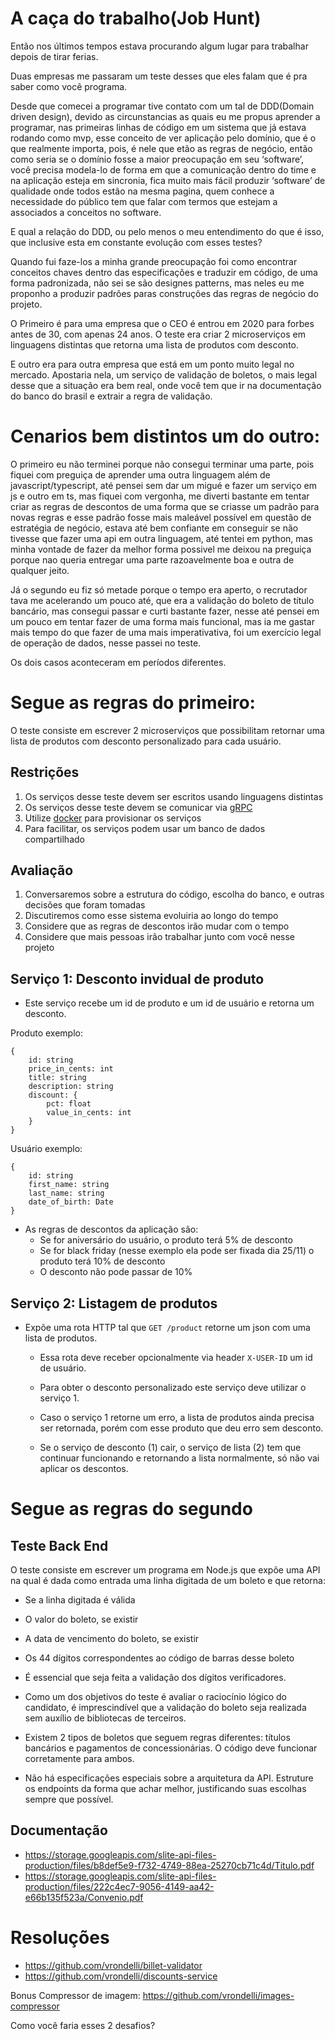 # A caça do trabalho(Job Hunt)

Então nos últimos tempos estava procurando algum lugar para trabalhar depois de tirar ferias.

Duas empresas me passaram um teste desses que eles falam que é pra saber como você programa.

Desde que comecei a programar tive contato com um tal de DDD(Domain driven design), devido as circunstancias as quais eu me propus aprender a programar, nas primeiras linhas de código em um sistema que já estava rodando como mvp, esse conceito de ver aplicação pelo domínio, que é o que realmente importa, pois, é nele que etão as regras de negócio, então como seria se o domínio fosse a maior preocupação em seu ‘software’, você precisa modela-lo de forma em que a comunicação dentro do time e na aplicação esteja em sincronia, fica muito mais fácil produzir ‘software’ de qualidade onde todos estão na mesma pagina, quem conhece a necessidade do público tem que falar com termos que estejam a associados a conceitos no software.

E qual a relação do DDD, ou pelo menos o meu entendimento do que é isso, que inclusive esta em constante evolução com esses testes?

Quando fui faze-los a minha grande preocupação foi como encontrar conceitos chaves dentro das especificações e traduzir em código, de uma forma padronizada, não sei se são designes patterns, mas neles eu me proponho a produzir padrões paras construções das regras de negócio do projeto.

O Primeiro é para uma empresa que o CEO é entrou em 2020 para forbes antes de 30, com apenas 24 anos. O teste era criar 2 microserviços em linguagens distintas que retorna uma lista de produtos com desconto.

E outro era para outra empresa que está em um ponto muito legal no mercado. Apostaria nela, um serviço de validação de boletos, o mais legal desse que a situação era bem real, onde você tem que ir na documentação do banco do brasil e extrair a regra de validação.

# Cenarios bem distintos um do outro:

O primeiro eu não terminei porque não consegui terminar uma parte, pois fiquei com preguiça de aprender uma outra linguagem além de javascript/typescript, até pensei sem dar um migué e fazer um serviço em js e outro em ts, mas fiquei com vergonha, me diverti bastante em tentar criar as regras de descontos de uma forma que se criasse um padrão para novas regras e esse padrão fosse mais maleável possível em questão de estratégia de negócio, estava até bem confiante em conseguir se não tivesse que fazer uma api em outra linguagem, até tentei em python, mas minha vontade de fazer da melhor forma possivel me deixou na preguiça porque nao queria entregar uma parte razoavelmente boa e outra de qualquer jeito.

Já o segundo eu fiz só metade porque o tempo era aperto, o recrutador tava me acelerando um pouco até, que era a validação do boleto de título bancário, mas consegui passar e curti bastante fazer, nesse até pensei em um pouco em tentar fazer de uma forma mais funcional, mas ia me gastar mais tempo do que fazer de uma mais imperativativa, foi um exercício legal de operação de dados, nesse passei no teste.

Os dois casos aconteceram em períodos diferentes.

# Segue as regras do primeiro:

O teste consiste em escrever 2 microserviços que possibilitam retornar uma lista de produtos com desconto personalizado para cada usuário.

## Restrições

1.  Os serviços desse teste devem ser escritos usando linguagens distintas
2.  Os serviços desse teste devem se comunicar via [gRPC](https://grpc.io/)
3.  Utilize [docker](https://www.docker.com/) para provisionar os serviços
4.  Para facilitar, os serviços podem usar um banco de dados compartilhado

## Avaliação

1. Conversaremos sobre a estrutura do código, escolha do banco, e outras decisões que foram tomadas
2. Discutiremos como esse sistema evoluiria ao longo do tempo
3. Considere que as regras de descontos irão mudar com o tempo
4. Considere que mais pessoas irão trabalhar junto com você nesse projeto

## Serviço 1: Desconto invidual de produto

- Este serviço recebe um id de produto e um id de usuário e retorna um desconto.

Produto exemplo:

```
{
    id: string
    price_in_cents: int
    title: string
    description: string
    discount: {
        pct: float
        value_in_cents: int
    }
}
```

Usuário exemplo:

```
{
    id: string
    first_name: string
    last_name: string
    date_of_birth: Date
}
```

- As regras de descontos da aplicação são:
  - Se for aniversário do usuário, o produto terá 5% de desconto
  - Se for black friday (nesse exemplo ela pode ser fixada dia 25/11) o produto terá 10% de desconto
  - O desconto não pode passar de 10%

## Serviço 2: Listagem de produtos

- Expõe uma rota HTTP tal que `GET /product` retorne um json com uma
  lista de produtos.

  - Essa rota deve receber opcionalmente via header `X-USER-ID` um id de usuário.

  - Para obter o desconto personalizado este serviço deve utilizar o serviço 1.

  - Caso o serviço 1 retorne um erro, a lista de produtos ainda precisa ser retornada, porém com esse produto que deu erro sem desconto.

  - Se o serviço de desconto (1) cair, o serviço de lista (2) tem que continuar funcionando e retornando a lista normalmente, só não vai aplicar os descontos.

# Segue as regras do segundo

## Teste Back End

O teste consiste em escrever um programa em Node.js que expõe uma API na qual é dada como entrada uma linha digitada de um boleto e que retorna:

- Se a linha digitada é válida
- O valor do boleto, se existir
- A data de vencimento do boleto, se existir
- Os 44 dígitos correspondentes ao código de barras desse boleto

- É essencial que seja feita a validação dos dígitos verificadores.

- Como um dos objetivos do teste é avaliar o raciocínio lógico do candidato, é imprescindível que a validação do boleto seja realizada sem auxílio de bibliotecas de terceiros.

- Existem 2 tipos de boletos que seguem regras diferentes: títulos bancários e pagamentos de concessionárias. O código deve funcionar corretamente para ambos.

- Não há especificações especiais sobre a arquitetura da API. Estruture os endpoints da forma que achar melhor, justificando suas escolhas sempre que possível.

## Documentação

- https://storage.googleapis.com/slite-api-files-production/files/b8def5e9-f732-4749-88ea-25270cb71c4d/Titulo.pdf
- https://storage.googleapis.com/slite-api-files-production/files/222c4ec7-9056-4149-aa42-e66b135f523a/Convenio.pdf

# Resoluções

- https://github.com/vrondelli/billet-validator
- https://github.com/vrondelli/discounts-service

Bonus Compressor de imagem:
https://github.com/vrondelli/images-compressor

Como você faria esses 2 desafios?
